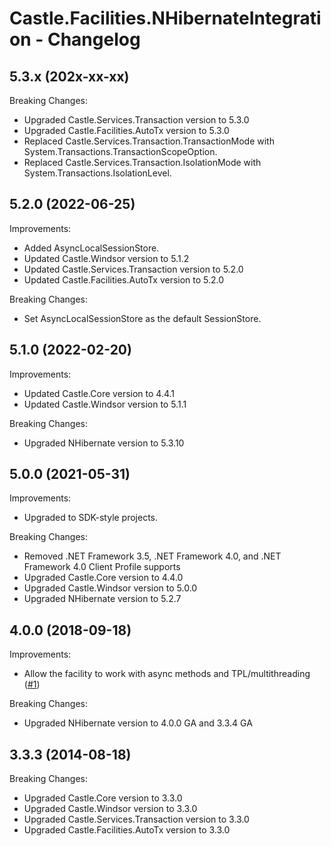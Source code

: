 # Castle.Facilities.NHibernateIntegration - Changelog

## 5.3.x (202x-xx-xx)

Breaking Changes:
- Upgraded Castle.Services.Transaction version to 5.3.0
- Upgraded Castle.Facilities.AutoTx version to 5.3.0
- Replaced Castle.Services.Transaction.TransactionMode with System.Transactions.TransactionScopeOption.
- Replaced Castle.Services.Transaction.IsolationMode with System.Transactions.IsolationLevel.


## 5.2.0 (2022-06-25)

Improvements:
- Added AsyncLocalSessionStore.
- Updated Castle.Windsor version to 5.1.2
- Updated Castle.Services.Transaction version to 5.2.0
- Updated Castle.Facilities.AutoTx version to 5.2.0

Breaking Changes:
- Set AsyncLocalSessionStore as the default SessionStore.


## 5.1.0 (2022-02-20)

Improvements:
- Updated Castle.Core version to 4.4.1
- Updated Castle.Windsor version to 5.1.1

Breaking Changes:
- Upgraded NHibernate version to 5.3.10


## 5.0.0 (2021-05-31)

Improvements:
- Upgraded to SDK-style projects.

Breaking Changes:
- Removed .NET Framework 3.5, .NET Framework 4.0, and .NET Framework 4.0 Client Profile supports
- Upgraded Castle.Core version to 4.4.0
- Upgraded Castle.Windsor version to 5.0.0
- Upgraded NHibernate version to 5.2.7


## 4.0.0 (2018-09-18)

Improvements:
- Allow the facility to work with async methods and TPL/multithreading ([#1](https://github.com/mahara/Castle.Facilities.NHibernateIntegration/issues/1))

Breaking Changes:
- Upgraded NHibernate version to 4.0.0 GA and 3.3.4 GA


## 3.3.3 (2014-08-18)

Breaking Changes:
- Upgraded Castle.Core version to 3.3.0
- Upgraded Castle.Windsor version to 3.3.0
- Upgraded Castle.Services.Transaction version to 3.3.0
- Upgraded Castle.Facilities.AutoTx version to 3.3.0



